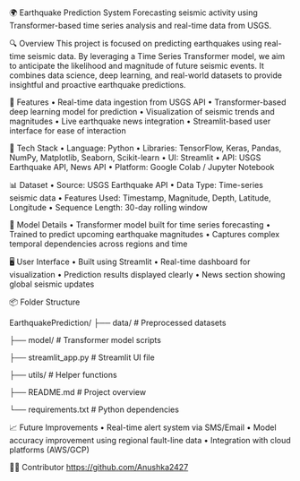 🌍 Earthquake Prediction System
Forecasting seismic activity using Transformer-based time series analysis and real-time data from USGS.

🔍 Overview
This project is focused on predicting earthquakes using real-time seismic data. By leveraging a Time Series Transformer model, we aim to anticipate the likelihood and magnitude of future seismic events. It combines data science, deep learning, and real-world datasets to provide insightful and proactive earthquake predictions.

🚀 Features
	•	Real-time data ingestion from USGS API
	•	Transformer-based deep learning model for prediction
	•	Visualization of seismic trends and magnitudes
	•	Live earthquake news integration
	•	Streamlit-based user interface for ease of interaction

🧠 Tech Stack
	•	Language: Python
 •	Libraries: TensorFlow, Keras, Pandas, NumPy, Matplotlib, Seaborn, Scikit-learn
	•	UI: Streamlit
	•	API: USGS Earthquake API, News API
	•	Platform: Google Colab / Jupyter Notebook

📊 Dataset
	•	Source: USGS Earthquake API
	•	Data Type: Time-series seismic data
	•	Features Used: Timestamp, Magnitude, Depth, Latitude, Longitude
	•	Sequence Length: 30-day rolling window

🧾 Model Details
	•	Transformer model built for time series forecasting
	•	Trained to predict upcoming earthquake magnitudes
  •	Captures complex temporal dependencies across regions and time

🖥 User Interface
	•	Built using Streamlit
	•	Real-time dashboard for visualization
	•	Prediction results displayed clearly
	•	News section showing global seismic updates

 📦 Folder Structure

EarthquakePrediction/
├── data/                  # Preprocessed datasets

├── model/                 # Transformer model scripts

├── streamlit_app.py       # Streamlit UI file

├── utils/                 # Helper functions

├── README.md              # Project overview

└── requirements.txt       # Python dependencies



📈 Future Improvements
	•	Real-time alert system via SMS/Email
	•	Model accuracy improvement using regional fault-line data
	•	Integration with cloud platforms (AWS/GCP)

👩‍💻 Contributor
 https://github.com/Anushka2427 



